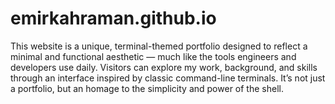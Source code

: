# emirkahraman.github.io

This website is a unique, terminal-themed portfolio designed to reflect a minimal and functional aesthetic — much like the tools engineers and developers use daily. Visitors can explore my work, background, and skills through an interface inspired by classic command-line terminals. It’s not just a portfolio, but an homage to the simplicity and power of the shell.
